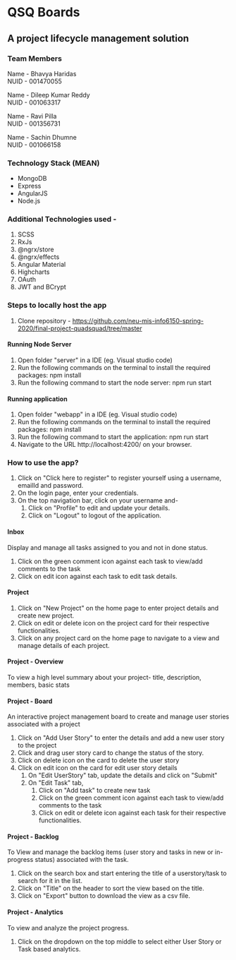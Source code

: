 # QSQ Boards

## A project lifecycle management solution

### Team Members

Name - Bhavya Haridas <br />
NUID - 001470055<br />

Name - Dileep Kumar Reddy<br />
NUID - 001063317<br />

Name - Ravi Pilla<br />
NUID - 001356731<br />

Name - Sachin Dhumne<br />
NUID - 001066158<br />

### Technology Stack (MEAN)
* MongoDB
* Express
* AngularJS
* Node.js

### Additional Technologies used -
1. SCSS
2. RxJs
3. @ngrx/store
4. @ngrx/effects
5. Angular Material
6. Highcharts
7. OAuth
8. JWT and BCrypt 

### Steps to locally host the app
1. Clone repository - https://github.com/neu-mis-info6150-spring-2020/final-project-quadsquad/tree/master

#### Running Node Server
1. Open folder "server" in a IDE (eg. Visual studio code)
2. Run the following commands on the terminal to install the required packages: npm install
3. Run the following command to start the node server: npm run start

#### Running application
1. Open folder "webapp" in a IDE (eg. Visual studio code)
2. Run the following commands on the terminal to install the required packages: npm install
3. Run the following command to start the application: npm run start
4. Navigate to the URL http://localhost:4200/ on your browser.


### How to use the app?
1. Click on "Click here to register" to register yourself using a username, emailId and password.
2. On the login page, enter your credentials.
3. On the top navigation bar, click on your username and-
    1. Click on "Profile" to edit and update your details.
    2. Click on "Logout" to logout of the application.

#### Inbox
Display and manage all tasks assigned to you and not in done status.
1. Click on the green comment icon against each task to view/add comments to the task
2. Click on edit icon against each task to edit task details.

#### Project
1. Click on "New Project" on the home page to enter project details and create new project.
2. Click on edit or delete icon on the project card for their respective functionalities.
3. Click on any project card on the home page to navigate to a view and manage details of each project.

#### Project - Overview 
To view a high level summary about your project- title, description, members, basic stats

#### Project - Board
An interactive project management board to create and manage user stories associated with a project
1. Click on "Add User Story" to enter the details and add a new user story to the project
2. Click and drag user story card to change the status of the story.
3. Click on delete icon on the card to delete the user story
4. Click on edit icon on the card for edit user story details
    1. On "Edit UserStory" tab, update the details and click on "Submit"
    2. On "Edit Task" tab,
        1. Click on "Add task" to create new task
        2. Click on the green comment icon against each task to view/add comments to the task
        3. Click on edit or delete icon against each task for their respective functionalities.

#### Project - Backlog
To View and manage the backlog items (user story and tasks in new or in-progress status) associated with the task.
1. Click on the search box and start entering the title of a userstory/task to search for it in the list.
2. Click on "Title" on the header to sort the view based on the title.
3. Click on "Export" button to download the view as a csv file.

#### Project - Analytics
To view and analyze the project progress.
1. Click on the dropdown on the top middle to select either User Story or Task based analytics.


